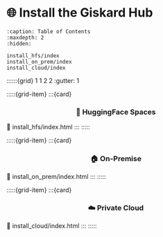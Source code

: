 # 🌐 Install the Giskard Hub

[//]: # (TODO: explain the purpose of Hub, add cards for each installation option with description of the ideal user profile)


```{toctree}
:caption: Table of Contents
:maxdepth: 2
:hidden:

install_hfs/index
install_on_prem/index
install_cloud/index
```

::::::{grid} 1 1 2 2
:gutter: 1

:::::{grid-item}
:::{card} <h3><center>🤗 HuggingFace Spaces</center></h3>
:link: install_hfs/index.html
:::
:::::

:::::{grid-item}
:::{card} <h3><center>🏠 On-Premise</center></h3>
:link: install_on_prem/index.html
:::
:::::

:::::{grid-item}
:::{card} <h3><center>☁️ Private Cloud</center></h3>
:link: install_cloud/index.html
:::
:::::
